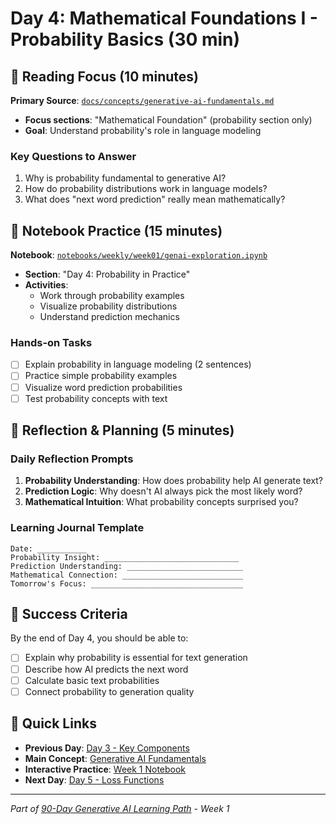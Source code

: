 # Day 4: Mathematical Foundations I - Probability Basics (30 min)

## 📖 Reading Focus (10 minutes)

**Primary Source**: [`docs/concepts/generative-ai-fundamentals.md`](../concepts/generative-ai-fundamentals.md)

- **Focus sections**: "Mathematical Foundation" (probability section only)
- **Goal**: Understand probability's role in language modeling

### Key Questions to Answer

1. Why is probability fundamental to generative AI?
2. How do probability distributions work in language models?
3. What does "next word prediction" really mean mathematically?

## 🔬 Notebook Practice (15 minutes)

**Notebook**: [`notebooks/weekly/week01/genai-exploration.ipynb`](../../notebooks/weekly/week01/genai-exploration.ipynb)

- **Section**: "Day 4: Probability in Practice"
- **Activities**:
  - Work through probability examples
  - Visualize probability distributions
  - Understand prediction mechanics

### Hands-on Tasks

- [ ] Explain probability in language modeling (2 sentences)
- [ ] Practice simple probability examples
- [ ] Visualize word prediction probabilities
- [ ] Test probability concepts with text

## 🤔 Reflection & Planning (5 minutes)

### Daily Reflection Prompts

1. **Probability Understanding**: How does probability help AI generate text?
2. **Prediction Logic**: Why doesn't AI always pick the most likely word?
3. **Mathematical Intuition**: What probability concepts surprised you?

### Learning Journal Template

```text
Date: ___________
Probability Insight: ______________________________
Prediction Understanding: __________________________
Mathematical Connection: ___________________________
Tomorrow's Focus: __________________________________
```

## 🎯 Success Criteria

By the end of Day 4, you should be able to:

- [ ] Explain why probability is essential for text generation
- [ ] Describe how AI predicts the next word
- [ ] Calculate basic text probabilities
- [ ] Connect probability to generation quality

## 🔗 Quick Links

- **Previous Day**: [Day 3 - Key Components](day03-key-components.md)
- **Main Concept**: [Generative AI Fundamentals](../concepts/generative-ai-fundamentals.md)
- **Interactive Practice**: [Week 1 Notebook](../../notebooks/weekly/week01/genai-exploration.ipynb)
- **Next Day**: [Day 5 - Loss Functions](day05-loss-functions.md)

---
*Part of [90-Day Generative AI Learning Path](../learning-path-90-days.md) - Week 1*
